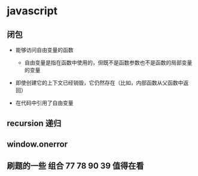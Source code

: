 # javascript

## 闭包

* 能够访问自由变量的函数
  * 自由变量是指在函数中使用的，但既不是函数参数也不是函数的局部变量的变量

* 即使创建它的上下文已经销毁，它仍然存在（比如，内部函数从父函数中返回）
* 在代码中引用了自由变量

## recursion 递归

## window.onerror

## 刷题的一些 组合 77 78 90 39 值得在看
